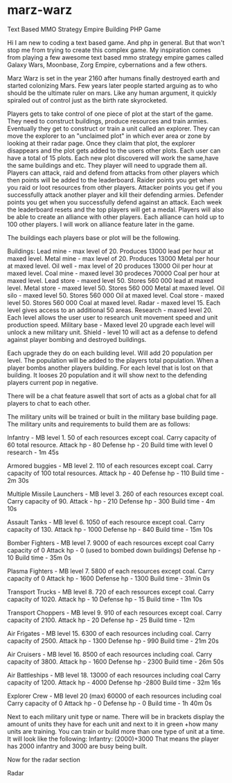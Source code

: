 # marz-warz
Text Based MMO Strategy Empire Building PHP Game

Hi
I am new to coding a text based game. And php in general.
But that won't stop me from trying to create this complex game.
My inspiration comes from playing a few awesome text based mmo strategy empire games
called Galaxy Wars, Moonbase, Zorg Empire, cybernations and a few others.

Marz Warz is set in the year 2160 after humans finally destroyed earth and started colonizing Mars.
Few years later people started arguing as to who should be the ultimate ruler on mars.
Like any human argument, it quickly spiraled out of control just as the birth rate skyrocketed.

Players gets to take control of one piece of plot at the start of the game.
They need to construct buildings, produce resources and train armies.
Eventually they get to construct or train a unit called an explorer.
They can move the explorer to an "unclaimed plot" in which ever area or zone
by looking at their radar page.
Once they claim that plot, the explorer disappears and the plot gets added to the users other plots.
Each user can have a total of 15 plots.
Each new plot discovered will work the same,have the same buildings and etc. They player will need to upgrade them all.
Players can attack, raid and defend from attacks from other players which then points will be added to the leaderboard.
Raider points you get when you raid or loot resources from other players.
Attacker points you get if you successfully attack another player and kill their defending armies.
Defender points you get when you successfully defend against an attack.
Each week the leaderboard resets and the top players will get a medal.
Players will also be able to create an alliance with other players. 
Each alliance can hold up to 100 other players.
I will work on alliance feature later in the game.

The buildings each players base or plot will be the following.

Buildings:
Lead mine - max level of 20. Produces 13000 lead per hour at maxed level.
Metal mine - max level of 20. Produces 13000 Metal per hour at maxed level.
Oil well - max level of 20 produces 13000 Oil per hour at maxed level.
Coal mine - maxed level 30 prodeces 70000 Coal per hour at maxed level.
Lead store - maxed level 50. Stores 560 000 lead at maxed level.
Metal store - maxed level 50. Stores 560 000 Metal at maxed level.
Oil silo - maxed level 50. Stores 560 000 Oil at maxed level.
Coal store - maxed level 50. Stores 560 000 Coal at maxed level.
Radar - maxed level 15. Each level gives access to an additional 50 areas.
Research - maxed level 20. Each level allows the user user to research unit movement speed and unit production speed.
Military base - Maxed level 20 upgrade each level will unlock a new military unit.
Shield - level 10 will act as a defense to defend against player bombing and destroyed buildings.

Each upgrade they do on each building level. Will add 20 population per level. The population will be added to the players total population.
When a player bombs another players building. For each level that is lost on that building. It looses 20 population and it will show next to the defending players current pop in negative.

There will be a chat feature aswell that sort of acts as a global chat for all players to chat to each other. 

The military units will be trained or built in the military base building page.
The military units and requirements to build them are as follows:

Infantry - MB level 1. 50 of each resources except coal.
Carry capacity of 60 total resource. 
Attack hp - 80
Defense hp - 20
Build time with level 0 research - 1m 45s

Armored buggies - MB level 2. 110 of each resources except coal.
Carry capacity of 100 total resources.
Attack hp - 40
Defense hp - 110
Build time - 2m 30s

Multiple Missile Launchers - MB level 3. 260 of each resources except coal. 
Carry capacity of 90.
Attack - hp - 210
Defense hp - 300
Build time - 4m 10s

Assault Tanks - MB level 6. 1050 of each resource except coal. 
Carry capacity of 130.
Attack hp - 1000
Defense hp - 840
Build time - 15m 10s

Bomber Fighters - MB level 7. 9000 of each resources except coal 
Carry capacity of 0
Attack hp - 0 (used to bombed down buildings)
Defense hp - 10
Build time - 35m 0s

Plasma Fighters - MB level 7. 5800 of each resources except coal. 
Carry capacity of 0
Attack hp - 1600
Defense hp - 1300
Build time - 31min 0s

Transport Trucks - MB level 8. 720 of each resources except coal. 
Carry capacity of 1020.
Attack hp - 10
Defense hp - 15
Build time - 11m 10s

Transport Choppers - MB level 9. 910 of each resources except coal. 
Carry capacity of 2100.
Attack hp - 20
Defense hp - 25
Build time - 12m

Air Frigates - MB level 15. 6300 of each resources including coal.
Carry capacity of 2500.
Attack hp - 1300
Defense hp - 990
Build time - 21m 20s

Air Cruisers - MB level 16. 8500 of each resources including coal.
Carry capacity of 3800.
Attack hp - 1600
Defense hp - 2300
Build time - 26m 50s

Air Battleships - MB level 18. 13000 of each resources including coal 
Carry capacity of 1200.
Attack hp - 4000
Defense hp -2800
Build time - 32m 16s

Explorer Crew - MB level 20 (max) 60000 of each resources including coal
Carry capacity of 0
Attack hp - 0
Defense hp - 0
Build time - 1h 40m 0s

Next to each military unit type or name. There will be in brackets display the amount of units they have for each unit and next to it in green +how many units are training.
You can train or build more than one type of unit at a time. It will look like the following:
Infantry: (2000)+3000
That means the player has 2000 infantry and 3000 are busy being built.

Now for the radar section

Radar
